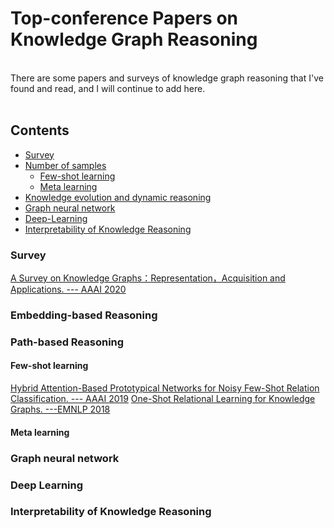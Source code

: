 # Top-conference Papers on Knowledge Graph Reasoning
<br>
There are some papers and surveys of knowledge graph reasoning that I've found and read, and I will continue to add here. 
<br>
<br>

## Contents 
* [Survey](#Survey)
* [Number of samples](#Samples)
  * [Few-shot learning](#Samples)
  * [Meta learning](#Samples)
* [Knowledge evolution and dynamic reasoning](#Dynamic)
* [Graph neural network](#Graph)
* [Deep-Learning](#DeepLearning)
* [Interpretability of Knowledge Reasoning](#Interpretability)






### Survey
[A Survey on Knowledge Graphs：Representation，Acquisition and Applications. ---  AAAI 2020](https://arxiv.org/pdf/2002.00388.pdf)

### Embedding-based Reasoning


### Path-based Reasoning 
#### Few-shot learning
[Hybrid Attention-Based Prototypical Networks for Noisy Few-Shot Relation Classification. ---  AAAI 2019](https://gaotianyu1350.github.io/assets/aaai2019_hatt_paper.pdf)
[One-Shot Relational Learning for Knowledge Graphs. ---EMNLP 2018](https://arxiv.org/pdf/1808.09040.pdf)
#### Meta learning


### Graph neural network


### Deep Learning


### Interpretability of Knowledge Reasoning
